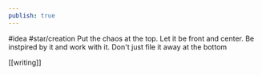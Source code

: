 ```yaml
---
publish: true
---
```

#idea #star/creation 
Put the chaos at the top. Let it be front and center. Be instpired by it and work with it. Don't just file it away at the bottom

[[writing]]